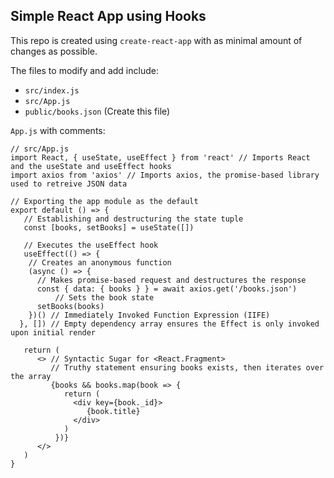 ## Simple React App using Hooks

This repo is created using `create-react-app` with as minimal amount of changes as possible.

The files to modify and add include:
- `src/index.js`
- `src/App.js`
- `public/books.json` (Create this file)

`App.js` with comments:
```
// src/App.js
import React, { useState, useEffect } from 'react' // Imports React and the useState and useEffect hooks
import axios from 'axios' // Imports axios, the promise-based library used to retreive JSON data

// Exporting the app module as the default
export default () => {
   // Establishing and destructuring the state tuple
   const [books, setBooks] = useState([])
   
   // Executes the useEffect hook
   useEffect(() => {
    // Creates an anonymous function
    (async () => {
      // Makes promise-based request and destructures the response
      const { data: { books } } = await axios.get('/books.json')
          // Sets the book state
	  setBooks(books)
    })() // Immediately Invoked Function Expression (IIFE)
  }, []) // Empty dependency array ensures the Effect is only invoked upon initial render
  
   return (
      <> // Syntactic Sugar for <React.Fragment>
      	 // Truthy statement ensuring books exists, then iterates over the array
         {books && books.map(book => {
            return (
              <div key={book._id}>
                 {book.title}
              </div>
            )
          })}
      </>
   )
}
```
